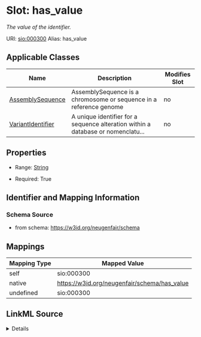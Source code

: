 

# Slot: has_value 


_The value of the identifier._





URI: [sio:000300](http://semanticscience.org/resource/SIO_000300)
Alias: has_value

<!-- no inheritance hierarchy -->





## Applicable Classes

| Name | Description | Modifies Slot |
| --- | --- | --- |
| [AssemblySequence](AssemblySequence.md) | AssemblySequence is a chromosome or sequence in a reference genome |  no  |
| [VariantIdentifier](VariantIdentifier.md) | A unique identifier for a sequence alteration within a database or nomenclatu... |  no  |






## Properties

* Range: [String](String.md)

* Required: True




## Identifier and Mapping Information






### Schema Source


* from schema: https://w3id.org/neugenfair/schema




## Mappings

| Mapping Type | Mapped Value |
| ---  | ---  |
| self | sio:000300 |
| native | https://w3id.org/neugenfair/schema/has_value |
| undefined | sio:000300 |




## LinkML Source

<details>
```yaml
name: has_value
description: The value of the identifier.
from_schema: https://w3id.org/neugenfair/schema
mappings:
- sio:000300
rank: 1000
domain: VariantIdentifier
slot_uri: sio:000300
alias: has_value
domain_of:
- AssemblySequence
- VariantIdentifier
range: string
required: true

```
</details>